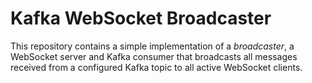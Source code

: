 # Kafka WebSocket Broadcaster

This repository contains a simple implementation of a *broadcaster*, a WebSocket server and Kafka consumer that
broadcasts all messages received from a configured Kafka topic to all active WebSocket clients.  
